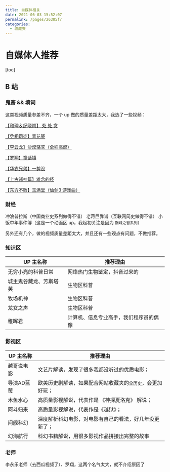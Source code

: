 ```yaml
---
title: 自媒体相关
date: 2021-06-03 15:52:07
permalink: /pages/26305f/
categories:
  - 收藏夹
---
```


# 自媒体人推荐

[toc]


## B 站

### 鬼畜 && 填词

这类视频质量参差不齐，一个 up 做的质量差距太大，我选了一些视频：

[【和珅＆纪晓岚】  处 处 贪](https://www.bilibili.com/medialist/play/watchlater/BV1cE41147xe)

[【丞相司徒】青花瓷](https://www.bilibili.com/medialist/play/watchlater/BV1kt41187jk)

[【李云龙】沙漠骆驼（全程高燃）](https://www.bilibili.com/video/BV1ft411d7P8)

[【罗翔】童话镇](https://www.bilibili.com/video/BV1bz4y1r7Ug)

[【华农兄弟】一剪没](https://www.bilibili.com/video/BV1Jg4y1q7YY)

[【上古诸神篇】难念的经](https://www.bilibili.com/medialist/play/watchlater/BV1nE411G7ZY)

[【东方不败】玉满堂（仙剑3 游戏曲）](https://www.bilibili.com/medialist/play/watchlater/BV1pp411o7TG)

### 财经

冲浪普拉斯（中国商业史系列做得不错）
老蒋巨靠谱（互联网简史做得不错）
小饭中年事件簿（这是一个动画区 up，我起初关注是因为 ``巅峰之智系列``）

另外还有几个，做的视频质量差距太大，并且还有一些观点有问题，不做推荐。

### 知识区

UP 主名称|推荐理由|
-|-|
无穷小亮的科普日常|网络热门生物鉴定，抖音过来的|
城主鬼谷藏龙、芳斯塔芙|生物区科普|
牧场机神|生物区科普|
龙女之声|生物区科普|
稚晖君|计算机、信息专业高手，我们程序员的偶像|

### 影视区

UP 主名称|推荐理由|
-|-|
越哥说电影|文艺片解读，发现了很多我都没听过的优质电影；|
导演AD蓝莓|欧美历史剧解读，如果配合网站收藏夹的``全历史``，会更加好玩；|
木鱼水心|高质量影视解说，代表作是 《神探夏洛克》 解说；|
阿斗归来|高质量影视解说，代表作是《越狱》；|
问舰科幻|深度解析科幻电影，对电影有自己的看法，好几年没更新了；|
幻海航行|科幻书籍解说，用很多影视作品拼接出完整的故事|

### 老师

李永乐老师（去西瓜视频了）、罗翔，这两个名气太大，就不介绍原因了


